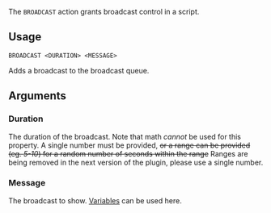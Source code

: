 The `BROADCAST` action grants broadcast control in a script.

## Usage
```
BROADCAST <DURATION> <MESSAGE>
```
Adds a broadcast to the broadcast queue.

## Arguments
### Duration
The duration of the broadcast. Note that math _cannot_ be used for this property. A single number must be provided, <s>or a range can be provided (eg. _5-10_) for a random number of seconds within the range</s> Ranges are being removed in the next version of the plugin, please use a single number.

### Message
The broadcast to show. [Variables](https://github.com/Thundermaker300/ScriptedEvents/wiki/Variables) can be used here.